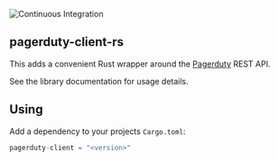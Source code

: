 ![Continuous Integration](https://github.com/madninja/pagerduty-client-rs/workflows/CI/badge.svg)

## pagerduty-client-rs

This adds a convenient Rust wrapper around the [Pagerduty](https://pagerduty.com) REST API.

See the library documentation for usage details.

## Using

Add a dependency to your projects `Cargo.toml`:

```rust
pagerduty-client = "<version>"
```

